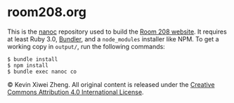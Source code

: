 # room208.org

This is the [nanoc](http://nanoc.ws/) repository used to build the [Room
208 website](https://room208.org/).
It requires at least Ruby 3.0, [Bundler](http://bundler.io/),
and a `node_modules` installer like NPM.
To get a working copy in `output/`, run the following commands:

    $ bundle install
    $ npm install
    $ bundle exec nanoc co

© Kevin Xiwei Zheng.
All original content is released under the [Creative Commons Attribution
4.0 International License](http://creativecommons.org/licenses/by/4.0/).
